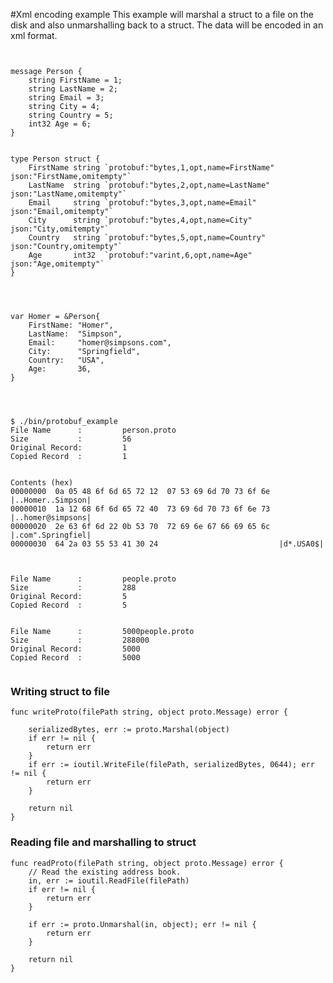 #Xml encoding example
This example will marshal a struct to a file on the disk and also unmarshalling back to a struct. The data will be encoded in an xml format.


~~~~


message Person {
    string FirstName = 1;
    string LastName = 2;
    string Email = 3;
    string City = 4;
    string Country = 5;
    int32 Age = 6;
}


type Person struct {
	FirstName string `protobuf:"bytes,1,opt,name=FirstName" json:"FirstName,omitempty"`
	LastName  string `protobuf:"bytes,2,opt,name=LastName" json:"LastName,omitempty"`
	Email     string `protobuf:"bytes,3,opt,name=Email" json:"Email,omitempty"`
	City      string `protobuf:"bytes,4,opt,name=City" json:"City,omitempty"`
	Country   string `protobuf:"bytes,5,opt,name=Country" json:"Country,omitempty"`
	Age       int32  `protobuf:"varint,6,opt,name=Age" json:"Age,omitempty"`
}




var Homer = &Person{
	FirstName: "Homer",
	LastName:  "Simpson",
	Email:     "homer@simpsons.com",
	City:      "Springfield",
	Country:   "USA",
	Age:       36,
}




$ ./bin/protobuf_example     
File Name      :         person.proto
Size           :         56
Original Record:         1
Copied Record  :         1


Contents (hex)
00000000  0a 05 48 6f 6d 65 72 12  07 53 69 6d 70 73 6f 6e  |..Homer..Simpson|
00000010  1a 12 68 6f 6d 65 72 40  73 69 6d 70 73 6f 6e 73  |..homer@simpsons|
00000020  2e 63 6f 6d 22 0b 53 70  72 69 6e 67 66 69 65 6c  |.com".Springfiel|
00000030  64 2a 03 55 53 41 30 24                           |d*.USA0$|



File Name      :         people.proto
Size           :         288
Original Record:         5
Copied Record  :         5


File Name      :         5000people.proto
Size           :         288000
Original Record:         5000
Copied Record  :         5000
	
~~~~



### Writing struct to file    
       
    func writeProto(filePath string, object proto.Message) error {
    
        serializedBytes, err := proto.Marshal(object)
        if err != nil {
            return err
        }
        if err := ioutil.WriteFile(filePath, serializedBytes, 0644); err != nil {
            return err
        }
    
        return nil
    }



    
### Reading file and marshalling to struct    
          
    func readProto(filePath string, object proto.Message) error {
        // Read the existing address book.
        in, err := ioutil.ReadFile(filePath)
        if err != nil {
            return err
        }
    
        if err := proto.Unmarshal(in, object); err != nil {
            return err
        }
    
        return nil
    }
